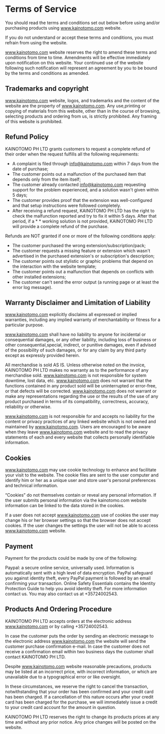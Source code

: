 # Terms of Service

You should read the terms and conditions set out below before using and/or purchasing products using www.kainotomo.com website.

If you do not understand or accept these terms and conditions, you must refrain from using the website.

www.kainotomo.com website reserves the right to amend these terms and conditions from time to time. Amendments will be effective immediately upon notification on this website. Your continued use of the website following such notification will represent an agreement by you to be bound by the terms and conditions as amended.

## Trademarks and copyright

www.kainotomo.com website, logos, and trademarks and the content of the website are the property of www.kainotomo.com. Any use,printing or copying of materials from this website, other than in the course of browsing, selecting products and ordering from us, is strictly prohibited. Any framing of this website is prohibited.

## Refund Policy

KAINOTOMO PH LTD grants customers to request a complete refund of their order when the request fulfills all the following requirements:

* A complaint is filed through info@kainotomo.com within 7 days from the date of purchase;
* The customer points out a malfunction of the purchased item that depends only from the item itself;
* The customer already contacted info@kainotomo.com requesting support for the problem experienced, and a solution wasn't given within 5 days;
* The customer provides proof that the extension was well-configured and that setup instructions were followed completely.
* After receiving a refund request, KAINOTOMO PH LTD has the right to check the malfunction reported and try to fix it within 5 days. After that period, if a * * working solution is not provided, KAINOTOMO PH LTD will provide a complete refund of the purchase.

Refunds are NOT granted if one or more of the following conditions apply:

* The customer purchased the wrong extension/subscription/pack;
* The customer requests a missing feature or extension which wasn't advertised in the purchased extension's or subscription's description;
* The customer points out stylistic or graphic problems that depend on the interaction with the website template;
* The customer points out a malfunction that depends on conflicts with other installed extensions;
* The customer can't send the error output (a running page or at least the error log message).

## Warranty Disclaimer and Limitation of Liability

www.kainotomo.com explicitly disclaims all expressed or implied warranties, including any implied warranty of merchantability or fitness for a particular purpose.

www.kainotomo.com shall have no liability to anyone for incidental or consequential damages, or any other liability, including loss of business or other consequential,special, indirect, or punitive damages, even if advised of the possibility of such damages, or for any claim by any third party except as expressly provided herein.

All merchandise is sold AS IS. Unless otherwise noted on the invoice, KAINOTOMO PH LTD makes no warranty as to the performance of any merchandise sold. www.kainotomo.com is not responsible for system downtime, lost data, etc. www.kainotomo.com does not warrant that the functions contained in any product sold will be uninterrupted or error-free, or that defects will be corrected. www.kainotomo.com does not warrant or make any representations regarding the use or the results of the use of any product purchased in terms of its compatibility, correctness, accuracy, reliability or otherwise.

www.kainotomo.com is not responsible for and accepts no liability for the content or privacy practices of any linked website which is not owned and maintained by www.kainotomo.com. Users are encouraged to be aware when they leave www.kainotomo.com website and to read the privacy statements of each and every website that collects personally identifiable information.

## Cookies

www.kainotomo.com may use cookie technology to enhance and facilitate your visit to the website. The cookie files are sent to the user computer and identify him or her as a unique user and store user's personal preferences and technical information.

“Cookies” do not themselves contain or reveal any personal information. If the user submits personal information via the kainotomo.com website information can be linked to the data stored in the cookies.

If a user does not accept www.kainotomo.com use of cookies the user may change his or her browser settings so that the browser does not accept cookies. If the user changes the settings the user will not be able to access www.kainotomo.com website.

## Payment

Payment for the products could be made by one of the following:

Paypal: a secure online service, universally used. Information is automatically sent with a high level of data encryption. PayPal safeguard you against identity theft, every PayPal payment is followed by an email confirming your transaction. Online Safety Essentials contains the Identity Protection Guide to help you avoid identity theft.
For more information contact us. You may also contact us at +35724002543.

## Products And Ordering Procedure

KAINOTOMO PH LTD accepts orders at the electronic address www.kainotomo.com or by calling +35724002543.

In case the customer puts the order by sending an electronic message to the electronic address www.kainotomo.com the website will send the customer purchase confirmation e-mail. In case the customer does not receive a confirmation email within two business days the customer shall contact KAINOTOMO PH LTD.

Despite www.kainotomo.com website reasonable precautions, products may be listed at an incorrect price, with incorrect information, or which are unavailable due to a typographical error or like oversight.

In these circumstances, we reserve the right to cancel the transaction, notwithstanding that your order has been confirmed and your credit card has been charged. If a cancellation of this nature occurs after your credit card has been charged for the purchase, we will immediately issue a credit to your credit card account for the amount in question.

KAINOTOMO PH LTD reserves the right to change its products prices at any time and without any prior notice. Any price changes will be posted on the website.

